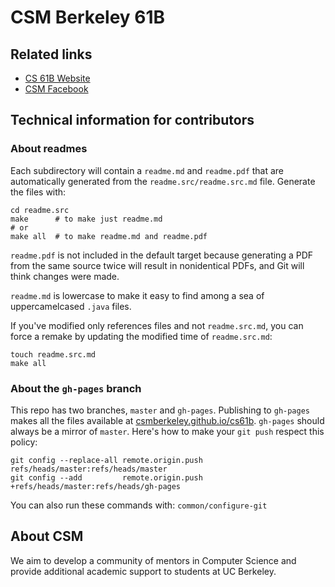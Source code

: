 # CSM Berkeley 61B


## Related links

- [CS 61B Website](http://berkeley-cs61b.github.io/public_html/)
- [CSM Facebook](https://www.facebook.com/BerkeleyCSM)


## Technical information for contributors

### About readmes

Each subdirectory will contain a `readme.md` and `readme.pdf` that are automatically generated from the `readme.src/readme.src.md` file. Generate the files with:

```shell
cd readme.src
make      # to make just readme.md
# or
make all  # to make readme.md and readme.pdf
```

`readme.pdf` is not included in the default target because generating a PDF from the same source twice will result in nonidentical PDFs, and Git will think changes were made.

`readme.md` is lowercase to make it easy to find among a sea of uppercamelcased `.java` files.

If you've modified only references files and not `readme.src.md`, you can force a remake by updating the modified time of `readme.src.md`:

```shell
touch readme.src.md
make all
```


### About the `gh-pages` branch

This repo has two branches, `master` and `gh-pages`. Publishing to `gh-pages` makes all the files available at [csmberkeley.github.io/cs61b](https://csmberkeley.github.io/cs61b/). `gh-pages` should always be a mirror of `master`. Here's how to make your `git push` respect this policy:

```shell
git config --replace-all remote.origin.push  refs/heads/master:refs/heads/master
git config --add         remote.origin.push +refs/heads/master:refs/heads/gh-pages
```

You can also run these commands with: `common/configure-git`


## About CSM

We aim to develop a community of mentors in Computer Science and provide additional academic support to students at UC Berkeley.
